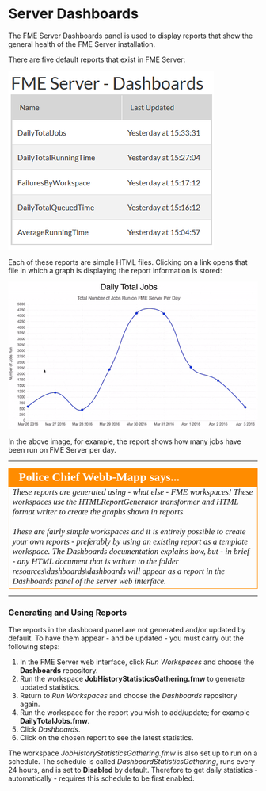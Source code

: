 # Server Dashboards #

The FME Server Dashboards panel is used to display reports that show the general health of the FME Server installation.

There are five default reports that exist in FME Server:

![](./Images/5.001.DashboardReports.png)

Each of these reports are simple HTML files. Clicking on a link opens that file in which a graph is displaying the report information is stored:

![](./Images/5.002.DashboardJobReport.png)

In the above image, for example, the report shows how many jobs have been run on FME Server per day.

---

<!--Person X Says Section-->

<table style="border-spacing: 0px">
<tr>
<td style="vertical-align:middle;background-color:darkorange;border: 2px solid darkorange">
<i class="fa fa-quote-left fa-lg fa-pull-left fa-fw" style="color:white;padding-right: 12px;vertical-align:text-top"></i>
<span style="color:white;font-size:x-large;font-weight: bold;font-family:serif">Police Chief Webb-Mapp says...</span>
</td>
</tr>

<tr>
<td style="border: 1px solid darkorange">
<span style="font-family:serif; font-style:italic; font-size:larger">
These reports are generated using - what else - FME workspaces! These workspaces use the HTMLReportGenerator transformer and HTML format writer to create the graphs shown in reports. 
<br><br>These are fairly simple workspaces and it is entirely possible to create your own reports - preferably by using an existing report as a template workspace. The Dashboards documentation explains how, but - in brief - any HTML document that is written to the folder resources\dashboards\dashboards will appear as a report in the Dashboards panel of the server web interface.
</span>
</td>
</tr>
</table>

---

### Generating and Using Reports ###

The reports in the dashboard panel are not generated and/or updated by default. To have them appear - and be updated - you must carry out the following steps:

1. In the FME Server web interface, click *Run Workspaces* and choose the **Dashboards** repository.
2. Run the workspace **JobHistoryStatisticsGathering.fmw** to generate updated statistics.
3. Return to *Run Workspaces* and choose the *Dashboards* repository again.
4. Run the workspace for the report you wish to add/update; for example **DailyTotalJobs.fmw**.
5. Click *Dashboards*.
6. Click on the chosen report to see the latest statistics. 

The workspace *JobHistoryStatisticsGathering.fmw* is also set up to run on a schedule. The schedule is called *DashboardStatisticsGathering*, runs every 24 hours, and is set to **Disabled** by default. Therefore to get daily statistics - automatically - requires this schedule to be first enabled.


